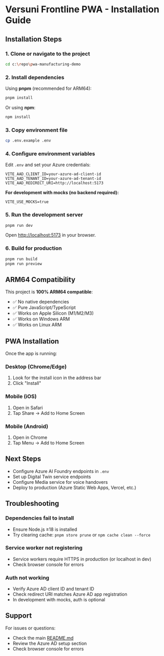 # Versuni Frontline PWA - Installation Guide

## Installation Steps

### 1. Clone or navigate to the project

```bash
cd c:\repo\pwa-manufacturing-demo
```

### 2. Install dependencies

Using **pnpm** (recommended for ARM64):

```bash
pnpm install
```

Or using **npm**:

```bash
npm install
```

### 3. Copy environment file

```bash
cp .env.example .env
```

### 4. Configure environment variables

Edit `.env` and set your Azure credentials:

```env
VITE_AAD_CLIENT_ID=your-azure-ad-client-id
VITE_AAD_TENANT_ID=your-azure-ad-tenant-id
VITE_AAD_REDIRECT_URI=http://localhost:5173
```

**For development with mocks (no backend required):**

```env
VITE_USE_MOCKS=true
```

### 5. Run the development server

```bash
pnpm run dev
```

Open [http://localhost:5173](http://localhost:5173) in your browser.

### 6. Build for production

```bash
pnpm run build
pnpm run preview
```

## ARM64 Compatibility

This project is **100% ARM64 compatible**:

- ✅ No native dependencies
- ✅ Pure JavaScript/TypeScript
- ✅ Works on Apple Silicon (M1/M2/M3)
- ✅ Works on Windows ARM
- ✅ Works on Linux ARM

## PWA Installation

Once the app is running:

### Desktop (Chrome/Edge)
1. Look for the install icon in the address bar
2. Click "Install"

### Mobile (iOS)
1. Open in Safari
2. Tap Share → Add to Home Screen

### Mobile (Android)
1. Open in Chrome
2. Tap Menu → Add to Home Screen

## Next Steps

- Configure Azure AI Foundry endpoints in `.env`
- Set up Digital Twin service endpoints
- Configure Media service for voice handovers
- Deploy to production (Azure Static Web Apps, Vercel, etc.)

## Troubleshooting

### Dependencies fail to install
- Ensure Node.js ≥18 is installed
- Try clearing cache: `pnpm store prune` or `npm cache clean --force`

### Service worker not registering
- Service workers require HTTPS in production (or localhost in dev)
- Check browser console for errors

### Auth not working
- Verify Azure AD client ID and tenant ID
- Check redirect URI matches Azure AD app registration
- In development with mocks, auth is optional

## Support

For issues or questions:
- Check the main [README.md](README.md)
- Review the Azure AD setup section
- Check browser console for errors
